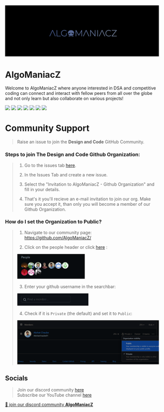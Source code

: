 
![DC Banner](images/DC%20Github%20Banner.jpg)
# **AlgoManiacZ**

Welcome to AlgoManiacZ where anyone interested in DSA and competitive coding can connect and interact with fellow peers from all over the globe and not only learn but also collaborate on various projects!

<p align="left">
<a href="mailto:akshatchaube22@gmail.com" style="text-decoration:none">
  <img height="30" src = "https://img.shields.io/badge/gmail-c14438?&style=for-the-badge&logo=gmail&logoColor=white">
</a>
  <a href="https://discord.gg/3G3Tqbbf2g" style="text-decoration:none">
  <img height="30" src="https://img.shields.io/badge/discord-darkblue.svg?&style=for-the-badge&logo=discord&logoColor=white" />
</a>
<a href="" style="text-decoration:none">
  <img height="30" src = "https://img.shields.io/badge/website-c14438?&style=for-the-badge&logo=internet&logoColor=white">
</a>
<a href="https://www.linkedin.com/in/algomaniacz-community-160a00280/" style="text-decoration:none">
  <img height="30" src="https://img.shields.io/badge/linkedin-blue.svg?&style=for-the-badge&logo=linkedin&logoColor=white" />
</a>
<a href="https://github.com/AlgoManiacZ" style="text-decoration:none">
  <img height="30" src="https://img.shields.io/badge/Github-grey.svg?&style=for-the-badge&logo=Github&logoColor=white" />
</a>
<a href="https://www.instagram.com/algomaniacz/" style="text-decoration:none">
  <img height="30" src = "https://img.shields.io/badge/Instagram-%23E4405F.svg?&style=for-the-badge&logo=Instagram&logoColor=white">
</a>
<a href="https://www.youtube.com/@AlgoManiacZ" style="text-decoration:none">
  <img height="30" src = "https://img.shields.io/badge/YouTube-%23E20036.svg?&style=for-the-badge&logo=YouTube&logoColor=white">
</a>
<br />


# Community Support

> Raise an issue to join the **Design and Code** GitHub Community.

     
      
### Steps to join The Design and Code Github Organization:

> 1. Go to the issues tab [here](https://github.com/AlgoManiacZ/support/issues).
>   
> 2. In the Issues Tab and create a new issue.
> 
> 3. Select the "Invitation to AlgoManiacZ - Github Organization" and fill in your details.
> 
> 4. That's it you'll recieve an e-mail invitation to join our org. Make sure you accept it, than only you will become a member of our Github Organization.

### How do I set the Organization to Public?

> 1. Navigate to our community page: https://github.com/AlgoManiacZ/
>   
> 2. Click on the people header or click [here](https://github.com/orgs/AlgoManiacZ/people) : <br>
>   
> <img width="221" alt="people" src="images/people2.PNG"> <br>
>   
> 3. Enter your github username in the searchbar: <br>
>   
> <img width="233" alt="searchbar" src="images/searchbar.PNG"> <br>
>   
> 4. Check if it is `Private` (the default) and set it to `Public`: <br>
>   
> <img width="639" alt="makepublic" src="images/makepublic.png"> <br>
  

## Socials

>Join our discord community [here](https://discord.gg/3G3Tqbbf2g)   
>Subscribe our YouTube channel [here](https://www.youtube.com/channel/UC9mw9jnVB7vJboha-SuOysQ)

<a href="https://discord.gg/3G3Tqbbf2g">👋 join our discord community <strong>AlgoManiacZ</strong> </a>
